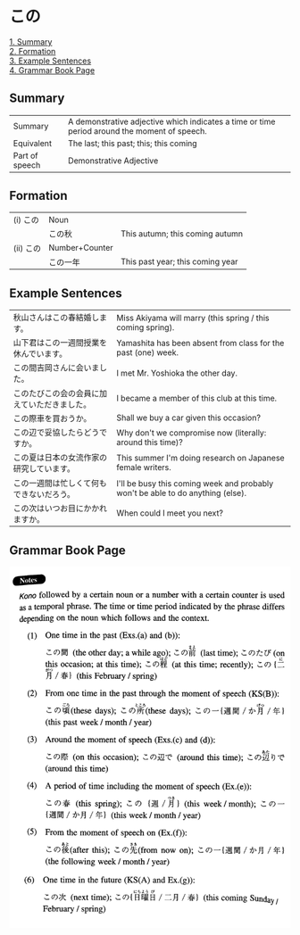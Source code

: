 # この

[1. Summary](#summary)<br>
[2. Formation](#formation)<br>
[3. Example Sentences](#example-sentences)<br>
[4. Grammar Book Page](#grammar-book-page)<br>


## Summary

<table><tr>   <td>Summary</td>   <td>A demonstrative adjective which indicates a time or time period around the moment of speech.</td></tr><tr>   <td>Equivalent</td>   <td>The last; this past; this; this coming</td></tr><tr>   <td>Part of speech</td>   <td>Demonstrative Adjective</td></tr></table>

## Formation

<table class="table"> <tbody><tr class="tr head"> <td class="td"><span class="numbers">(i)</span> <span> <span class="concept">この</span></span></td> <td class="td"><span>Noun</span></td> <td class="td"><span>&nbsp;</span></td> </tr> <tr class="tr"> <td class="td"><span>&nbsp;</span></td> <td class="td"><span class="concept">この</span><span>秋</span> </td> <td class="td"><span>This autumn; this coming autumn</span></td> </tr> <tr class="tr head"> <td class="td"><span class="numbers">(ii)</span> <span> <span class="concept">この</span></span></td> <td class="td"><span>Number+Counter</span></td> <td class="td"><span>&nbsp;</span></td> </tr> <tr class="tr"> <td class="td"><span>&nbsp;</span></td> <td class="td"><span class="concept">この</span><span>一年</span> </td> <td class="td"><span>This past year; this coming year</span></td> </tr> </tbody></table>

## Example Sentences

<table><tr>   <td>秋山さんはこの春結婚します。</td>   <td>Miss Akiyama will marry (this spring / this coming spring).</td></tr><tr>   <td>山下君はこの一週間授業を休んでいます。</td>   <td>Yamashita has been absent from class for the past (one) week.</td></tr><tr>   <td>この間吉岡さんに会いました。</td>   <td>I met Mr. Yoshioka the other day.</td></tr><tr>   <td>このたびこの会の会員に加えていただきました。</td>   <td>I became a member of this club at this time.</td></tr><tr>   <td>この際車を買おうか。</td>   <td>Shall we buy a car given this occasion?</td></tr><tr>   <td>この辺で妥協したらどうですか。</td>   <td>Why don't we compromise now (literally: around this time)?</td></tr><tr>   <td>この夏は日本の女流作家の研究しています。</td>   <td>This summer I'm doing research on Japanese female writers.</td></tr><tr>   <td>この一週間は忙しくて何もできないだろう。</td>   <td>I'll be busy this coming week and probably won't be able to do anything (else).</td></tr><tr>   <td>この次はいつお目にかかれますか。</td>   <td>When could I meet you next?</td></tr></table>

## Grammar Book Page

![](../img/Intermediateこの.png)

